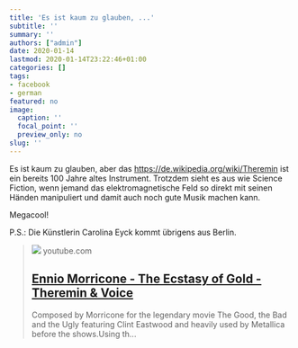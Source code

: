 ```yaml
---
title: 'Es ist kaum zu glauben, ...'
subtitle: ''
summary: ''
authors: ["admin"]
date: 2020-01-14
lastmod: 2020-01-14T23:22:46+01:00
categories: []
tags:
- facebook
- german
featured: no
image:
  caption: ''
  focal_point: ''
  preview_only: no
slug: ''
---
```

Es ist kaum zu glauben, aber das https://de.wikipedia.org/wiki/Theremin ist ein bereits 100 Jahre altes Instrument. Trotzdem sieht es aus wie Science Fiction, wenn jemand das elektromagnetische Feld so direkt mit seinen Händen manipuliert und damit auch noch gute Musik machen kann. 

Megacool!

P.S.: Die Künstlerin Carolina Eyck kommt übrigens aus Berlin.
> [![](https://i.ytimg.com/vi/ajM4vYCZMZk/maxresdefault.jpg)](https://www.youtube.com/watch?v=ajM4vYCZMZk)
> youtube.com
> ## [Ennio Morricone - The Ecstasy of Gold - Theremin & Voice](https://www.youtube.com/watch?v=ajM4vYCZMZk)
>
>Composed by Morricone for the legendary movie The Good, the Bad and the Ugly featuring Clint Eastwood and heavily used by Metallica before the shows.Using th...


